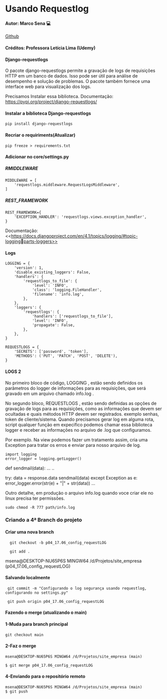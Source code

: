 # Usando Requestlog

#### Autor: Marco Sena :computer:
[Github](https://github.com/MarcoSena2210/web_empresa)
#### Créditos: Professora Letícia Lima (Udemy)

#### Django-requestlogs
O pacote django-requestlogs permite a gravação de logs de requisições HTTP em um
banco de dados. Isso pode ser útil para análise de desempenho e solução de
problemas. O pacote também fornece uma interface web para visualização dos logs.

Precisamos Instalar essa biblioteca.
Documentação: <https://pypi.org/project/django-requestlogs/>



#### Instalar a biblioteca Django-requestlogs
```
pip install django-requestlogs
```

#### Recriar o requiriments(Atualizar)
```
pip freeze > requirements.txt
```

#### Adicionar no core/settings.py

##### RMIDDLEWARE
```
MIDDLEWARE = [
    'requestlogs.middleware.RequestLogsMiddleware',
]
```

##### REST_FRAMEWORK
```
REST_FRAMEWORK={
    'EXCEPTION_HANDLER': 'requestlogs.views.exception_handler',
}
```

Documentação: <<https://docs.djangoproject.com/en/4.1/topics/logging/#topic-loggingparts-loggers>>

#### Logs
```
LOGGING = {
    'version': 1,
    'disable_existing_loggers': False,
    'handlers': {
        'requestlogs_to_file': {
            'level': 'INFO',
            'class': 'logging.FileHandler',
            'filename': 'info.log',
        },
    },
    'loggers': {
        'requestlogs': {
            'handlers': ['requestlogs_to_file'],
            'level': 'INFO',
            'propagate': False,
        },
    },
}
```

```
REQUESTLOGS = {
    'SECRETS': ['password', 'token'],
    'METHODS': ('PUT', 'PATCH', 'POST', 'DELETE'),
}

```

#### LOGS 2
No primeiro bloco de código, LOGGING , estão sendo definidos os parâmetros do logger
de informações para as requisições, que será gravado em um arquivo chamado
info.log .

No segundo bloco, REQUESTLOGS , estão sendo definidas as opções de gravação de logs
para as requisições, como as informações que devem ser ocultadas e quais
métodos HTTP devem ser registrados. exemplo senhas, token de cliente/sistema.
Quando precisamos gerar log em alguma rota, script qualquer função em expecifico
podemos chamar essa biblioteca logger e receber as informações no arquivo de .log
que configuramos.

Por exemplo. Na view podemos fazer um tratamento assim, cria uma Exception para
tratar os erros e enviar para nosso arquivo de log.

```
import logging
error_logger = logging.getLogger()
```

def sendmail(data):
...
..

try:
data = response.data
sendmail(data)
except Exception as e:
error_logger.error(str(e) + "|" + str(data))
...

Outro detalhe, em produção o arquivo info.log quando voce criar ele no linux
precisa ter permissões.
```
sudo chmod -R 777 path/info.log
```



### Criando a 4ª Branch do projeto
#### Criar uma nova branch  

```
  git checkout -b p04_17.06_config_requestLOG
```
```
  git add .
```

msena@DESKTOP-NU65P6S MINGW64 /d/Projetos/site_empresa (p04_17.06_config_requestLOG) 

#### Salvando localmente
```
 git commit -m "Configurando o log segurança usando requestlog, configurando no settings.py"

 git push origin p04_17.06_config_requestLOG
```


#### Fazendo o merge (atualizando o main)
#### 1-Muda para branch principal

```
git checkout main 
```

#### 2-Faz o merge

```
msena@DESKTOP-NU65P6S MINGW64 /d/Projetos/site_empresa (main)

$ git merge p04_17.06_config_requestLOG
```

#### 4-Enviando para o repositório remoto
```
msena@DESKTOP-NU65P6S MINGW64 /d/Projetos/site_empresa (main)
$ git push
```

